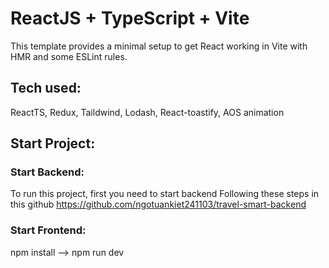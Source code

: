 # ReactJS + TypeScript + Vite

This template provides a minimal setup to get React working in Vite with HMR and some ESLint rules.

## Tech used:
 ReactTS, Redux, Taildwind, Lodash, React-toastify, AOS animation

## Start Project:
### Start Backend:
 To run this project, first you need to start backend
 Following these steps in this github
 https://github.com/ngotuankiet241103/travel-smart-backend

### Start Frontend:
 npm install --> npm run dev